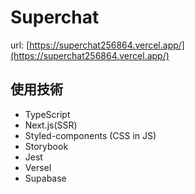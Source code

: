 # Superchat
url: [https://superchat256864.vercel.app/](https://superchat256864.vercel.app/)

## 使用技術
- TypeScript
- Next.js(SSR)
- Styled-components (CSS in JS)
- Storybook
- Jest
- Versel
- Supabase